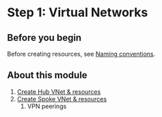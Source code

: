 # Step 1: Virtual Networks

## Before you begin

Before creating resources, see [Naming conventions](./tutorial.md#naming-conventions).

## About this module

1. [Create Hub VNet & resources](./hub.md)
1. [Create Spoke VNet & resources](./spoke.md)
    1. VPN peerings
